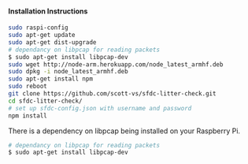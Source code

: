 #### Installation Instructions

``` sh
sudo raspi-config
sudo apt-get update
sudo apt-get dist-upgrade
# dependancy on libpcap for reading packets
$ sudo apt-get install libpcap-dev
sudo wget http://node-arm.herokuapp.com/node_latest_armhf.deb 
sudo dpkg -i node_latest_armhf.deb
sudo apt-get install npm
sudo reboot
git clone https://github.com/scott-vs/sfdc-litter-check.git
cd sfdc-litter-check/
# set up sfdc-config.json with username and password
npm install

```


There is a dependency on libpcap being installed on your Raspberry Pi.
``` sh
# dependancy on libpcap for reading packets
$ sudo apt-get install libpcap-dev
```